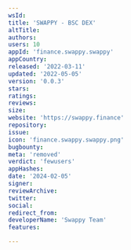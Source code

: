 ```yaml
---
wsId: 
title: 'SWAPPY - BSC DEX'
altTitle: 
authors: 
users: 10
appId: 'finance.swappy.swappy'
appCountry: 
released: '2022-03-11'
updated: '2022-05-05'
version: '0.0.3'
stars: 
ratings: 
reviews: 
size: 
website: 'https://swappy.finance'
repository: 
issue: 
icon: 'finance.swappy.swappy.png'
bugbounty: 
meta: 'removed'
verdict: 'fewusers'
appHashes: 
date: '2024-02-05'
signer: 
reviewArchive: 
twitter: 
social: 
redirect_from: 
developerName: 'Swappy Team'
features: 

---
```


